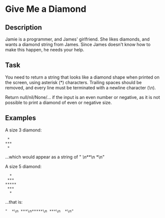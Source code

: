 # Give Me a Diamond

## Description

Jamie is a programmer, and James' girlfriend. She likes diamonds, and wants a
diamond string from James. Since James doesn't know how to make this happen,
he needs your help.

## Task

You need to return a string that looks like a diamond shape when printed on the
screen, using asterisk (*) characters. Trailing spaces should be removed, and
every line must be terminated with a newline character (\n).

Return null/nil/None/... if the input is an even number or negative, as it is
not possible to print a diamond of even or negative size.

## Examples

A size 3 diamond:

```
 *
***
 *
```

...which would appear as a string of " *\n***\n *\n"

A size 5 diamond:

```
  *
 ***
*****
 ***
  *
```

...that is:

```
"  *\n ***\n*****\n ***\n  *\n"
```
